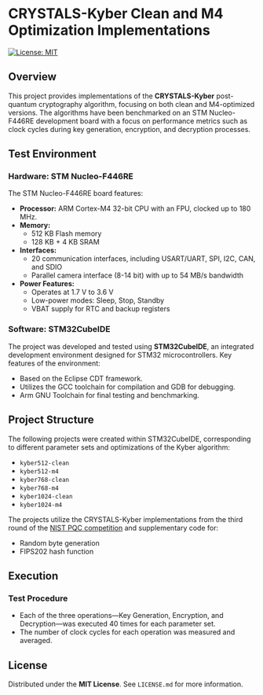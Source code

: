 # CRYSTALS-Kyber Clean and M4 Optimization Implementations
[![License: MIT](https://img.shields.io/badge/License-MIT-yellow.svg)](https://opensource.org/licenses/MIT)

## Overview
This project provides implementations of the **CRYSTALS-Kyber** post-quantum cryptography algorithm, focusing on both clean and M4-optimized versions. The algorithms have been benchmarked on an STM Nucleo-F446RE development board with a focus on performance metrics such as clock cycles during key generation, encryption, and decryption processes.

## Test Environment

### Hardware: STM Nucleo-F446RE
The STM Nucleo-F446RE board features:
- **Processor:** ARM Cortex-M4 32-bit CPU with an FPU, clocked up to 180 MHz.
- **Memory:**
  - 512 KB Flash memory
  - 128 KB + 4 KB SRAM
- **Interfaces:**
  - 20 communication interfaces, including USART/UART, SPI, I2C, CAN, and SDIO
  - Parallel camera interface (8-14 bit) with up to 54 MB/s bandwidth
- **Power Features:**
  - Operates at 1.7 V to 3.6 V
  - Low-power modes: Sleep, Stop, Standby
  - VBAT supply for RTC and backup registers

### Software: STM32CubeIDE
The project was developed and tested using **STM32CubeIDE**, an integrated development environment designed for STM32 microcontrollers. Key features of the environment:
- Based on the Eclipse CDT framework.
- Utilizes the GCC toolchain for compilation and GDB for debugging.
- Arm GNU Toolchain for final testing and benchmarking.

## Project Structure

The following projects were created within STM32CubeIDE, corresponding to different parameter sets and optimizations of the Kyber algorithm:
- `kyber512-clean`
- `kyber512-m4`
- `kyber768-clean`
- `kyber768-m4`
- `kyber1024-clean`
- `kyber1024-m4`

The projects utilize the CRYSTALS-Kyber implementations from the third round of the [NIST PQC competition](https://csrc.nist.gov/projects/post-quantum-cryptography/post-quantum-cryptography-standardization/round-3-submissions) and supplementary code for:
- Random byte generation
- FIPS202 hash function

## Execution

### Test Procedure
- Each of the three operations—Key Generation, Encryption, and Decryption—was executed 40 times for each parameter set.
- The number of clock cycles for each operation was measured and averaged.

## License
Distributed under the **MIT License**. See `LICENSE.md` for more information.